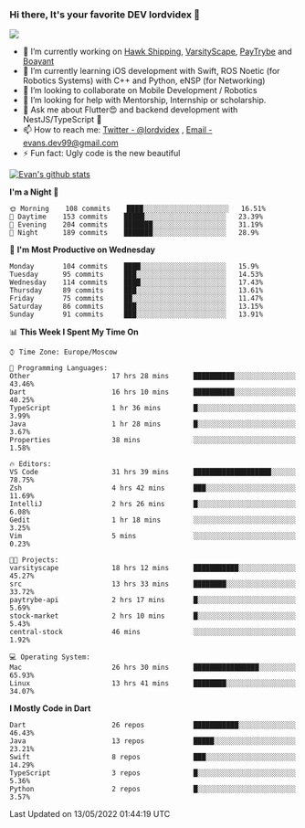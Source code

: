 ### Hi there, It's your favorite DEV lordvidex 👋
<img src="https://komarev.com/ghpvc/?username=lordvidex&label=Views&color=blue&style=plastic" />
<!--
**lordvidex/lordvidex** is a ✨ _special_ ✨ repository because its `README.md` (this file) appears on your GitHub profile.
Here are some ideas to get you started:
-->

- 🔭 I’m currently working on [Hawk Shipping](https://hawkshipping.com), [VarsityScape](https://varsityscape.com), [PayTrybe](https://www.paytrybe.com) and [Boayant](https://www.github.com/boayant-dev)
- 🌱 I’m currently learning iOS development with Swift, ROS Noetic (for Robotics Systems) with C++ and Python, eNSP (for Networking)
- 👯 I’m looking to collaborate on Mobile Development / Robotics
- 🤔 I’m looking for help with Mentorship, Internship or scholarship.
- 💬 Ask me about Flutter😍 and backend development with NestJS/TypeScript 🔮
- 📫 How to reach me: [Twitter - @lordvidex](https://twitter.com/lordvidex) , [Email - evans.dev99@gmail.com](mailto:evans.dev99@gmail.com?body=Hello%20Evans,)
- ⚡ Fun fact: Ugly code is the new beautiful 

<div>
<!-- <a href="https://github.com/lordvidex">
  <img src="https://github-readme-stats.vercel.app/api/top-langs/?username=lordvidex&theme=light" />
</a>    -->
<!-- [![Top Langs](https://github-readme-stats.vercel.app/api/top-langs/?username=lordvidex)](https://github.com/lordvidex/)  -->

<a href="https://github.com/lordvidex">
 <img src="https://github-readme-stats.vercel.app/api?username=lordvidex&show_icons=true&theme=light&line_height=27" alt="Evan's github stats"/>
</a>
</div>


<!--
  <a href="https://github.com/iampawan/FlutterExampleApps">
    <img align="center" src="https://github-readme-stats.vercel.app/api/pin/?username=iampawan&repo=FlutterExampleApps&theme=light" />

  </a>
  <a href="https://github.com/iampawan/VelocityX">
   <img align="center" src="https://github-readme-stats.vercel.app/api/pin/?username=iampawan&repo=VelocityX&theme=light" />
  </a>
-->
<!--START_SECTION:waka-->
**I'm a Night 🦉** 

```text
🌞 Morning    108 commits    ████░░░░░░░░░░░░░░░░░░░░░   16.51% 
🌆 Daytime    153 commits    █████░░░░░░░░░░░░░░░░░░░░   23.39% 
🌃 Evening    204 commits    ███████░░░░░░░░░░░░░░░░░░   31.19% 
🌙 Night      189 commits    ███████░░░░░░░░░░░░░░░░░░   28.9%

```
📅 **I'm Most Productive on Wednesday** 

```text
Monday       104 commits    ████░░░░░░░░░░░░░░░░░░░░░   15.9% 
Tuesday      95 commits     ███░░░░░░░░░░░░░░░░░░░░░░   14.53% 
Wednesday    114 commits    ████░░░░░░░░░░░░░░░░░░░░░   17.43% 
Thursday     89 commits     ███░░░░░░░░░░░░░░░░░░░░░░   13.61% 
Friday       75 commits     ██░░░░░░░░░░░░░░░░░░░░░░░   11.47% 
Saturday     86 commits     ███░░░░░░░░░░░░░░░░░░░░░░   13.15% 
Sunday       91 commits     ███░░░░░░░░░░░░░░░░░░░░░░   13.91%

```


📊 **This Week I Spent My Time On** 

```text
⌚︎ Time Zone: Europe/Moscow

💬 Programming Languages: 
Other                    17 hrs 28 mins      ██████████░░░░░░░░░░░░░░░   43.46% 
Dart                     16 hrs 10 mins      ██████████░░░░░░░░░░░░░░░   40.25% 
TypeScript               1 hr 36 mins        █░░░░░░░░░░░░░░░░░░░░░░░░   3.99% 
Java                     1 hr 28 mins        █░░░░░░░░░░░░░░░░░░░░░░░░   3.67% 
Properties               38 mins             ░░░░░░░░░░░░░░░░░░░░░░░░░   1.58%

🔥 Editors: 
VS Code                  31 hrs 39 mins      ███████████████████░░░░░░   78.75% 
Zsh                      4 hrs 42 mins       ███░░░░░░░░░░░░░░░░░░░░░░   11.69% 
IntelliJ                 2 hrs 26 mins       █░░░░░░░░░░░░░░░░░░░░░░░░   6.08% 
Gedit                    1 hr 18 mins        ░░░░░░░░░░░░░░░░░░░░░░░░░   3.25% 
Vim                      5 mins              ░░░░░░░░░░░░░░░░░░░░░░░░░   0.23%

🐱‍💻 Projects: 
varsityscape             18 hrs 12 mins      ███████████░░░░░░░░░░░░░░   45.27% 
src                      13 hrs 33 mins      ████████░░░░░░░░░░░░░░░░░   33.72% 
paytrybe-api             2 hrs 17 mins       █░░░░░░░░░░░░░░░░░░░░░░░░   5.69% 
stock-market             2 hrs 10 mins       █░░░░░░░░░░░░░░░░░░░░░░░░   5.43% 
central-stock            46 mins             ░░░░░░░░░░░░░░░░░░░░░░░░░   1.92%

💻 Operating System: 
Mac                      26 hrs 30 mins      ████████████████░░░░░░░░░   65.93% 
Linux                    13 hrs 41 mins      ████████░░░░░░░░░░░░░░░░░   34.07%

```

**I Mostly Code in Dart** 

```text
Dart                     26 repos            ███████████░░░░░░░░░░░░░░   46.43% 
Java                     13 repos            █████░░░░░░░░░░░░░░░░░░░░   23.21% 
Swift                    8 repos             ███░░░░░░░░░░░░░░░░░░░░░░   14.29% 
TypeScript               3 repos             █░░░░░░░░░░░░░░░░░░░░░░░░   5.36% 
Python                   2 repos             █░░░░░░░░░░░░░░░░░░░░░░░░   3.57%

```



 Last Updated on 13/05/2022 01:44:19 UTC
<!--END_SECTION:waka-->
